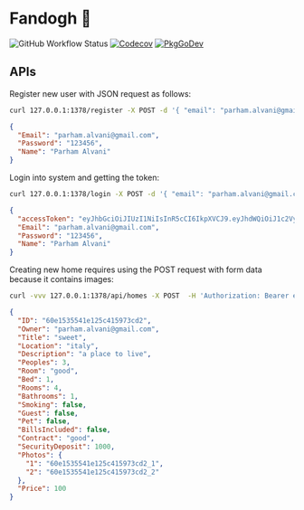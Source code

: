 # Fandogh 🌰

![GitHub Workflow Status](https://img.shields.io/github/actions/workflow/status/1995parham-teaching/fandogh/ci.yaml?label=ci&logo=github&style=flat-square&branch=main)
[![Codecov](https://img.shields.io/codecov/c/gh/1995parham-teaching/fandogh?logo=codecov&style=flat-square)](https://codecov.io/gh/1995parham-teaching/fandogh)
[![PkgGoDev](https://pkg.go.dev/badge/github.com/1995parham-teaching/fandogh)](https://pkg.go.dev/github.com/1995parham-teaching/fandogh)

## APIs

Register new user with JSON request as follows:

```bash
curl 127.0.0.1:1378/register -X POST -d '{ "email": "parham.alvani@gmail.com", "name": "Parham Alvani", "password": "123456" }' -H 'Content-Type: application/json'
```

```json
{
  "Email": "parham.alvani@gmail.com",
  "Password": "123456",
  "Name": "Parham Alvani"
}
```

Login into system and getting the token:

```bash
curl 127.0.0.1:1378/login -X POST -d '{ "email": "parham.alvani@gmail.com", "password": "123456" }' -H 'Content-Type: application/json'
```

```json
{
  "accessToken": "eyJhbGciOiJIUzI1NiIsInR5cCI6IkpXVCJ9.eyJhdWQiOiJ1c2VyIiwiZXhwIjoxNjI1MzU4MDQ1LCJqdGkiOiI4NTYxYzA4NC1kYzAxLTQ0ZmEtODEyZS05ZjNhZDJlNDcxNTAiLCJpYXQiOjE2MjUzNTQ0NDUsImlzcyI6ImZhbmRvZ2giLCJuYmYiOjE2MjUzNTQ0NDUsInN1YiI6InBhcmhhbS5hbHZhbmlAZ21haWwuY29tIn0.hUiEGqQxCSTQOFDPBypKkdI85q7TxSGENY6IwA2QR7E",
  "Email": "parham.alvani@gmail.com",
  "Password": "123456",
  "Name": "Parham Alvani"
}
```

Creating new home requires using the POST request with form data because it contains images:

```bash
curl -vvv 127.0.0.1:1378/api/homes -X POST  -H 'Authorization: Bearer eyJhbGciOiJIUzI1NiIsInR5cCI6IkpXVCJ9.eyJhdWQiOiJ1c2VyIiwiZXhwIjoxNjI1Mzc5MDE3LCJqdGkiOiI4NDRhMzQ4Yy03OGVjLTRlNTctODJhZi03YjU3NTNmNjk5ZjciLCJpYXQiOjE2MjUzNzU0MTcsImlzcyI6ImZhbmRvZ2giLCJuYmYiOjE2MjUzNzU0MTcsInN1YiI6InBhcmhhbS5hbHZhbmlAZ21haWwuY29tIn0.EZUWQ-sLP1ClA0vtK6vZEcQ4qf3ZaBm9VpFV6smEwUc' -F 'title=sweet' -F 'location=italy' -F 'description=a place to live' -F 'peoples=3' -F 'room=good' -F 'bed=single' -F 'rooms=4' -F'bathrooms=1' -F'contract=good' -F'price=100' -F'security_deposit=1000' -F'photos=1,2' -F'1=@1.png' -F'2=@2.png'
```

```json
{
  "ID": "60e1535541e125c415973cd2",
  "Owner": "parham.alvani@gmail.com",
  "Title": "sweet",
  "Location": "italy",
  "Description": "a place to live",
  "Peoples": 3,
  "Room": "good",
  "Bed": 1,
  "Rooms": 4,
  "Bathrooms": 1,
  "Smoking": false,
  "Guest": false,
  "Pet": false,
  "BillsIncluded": false,
  "Contract": "good",
  "SecurityDeposit": 1000,
  "Photos": {
    "1": "60e1535541e125c415973cd2_1",
    "2": "60e1535541e125c415973cd2_2"
  },
  "Price": 100
}
```
